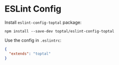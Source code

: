 # ESLint Config

Install `eslint-config-toptal` package:

```shell
npm install --save-dev toptal/eslint-config-toptal
```

Use the config in `.eslintrc`:

```json
{
  "extends": "toptal"
}
```
